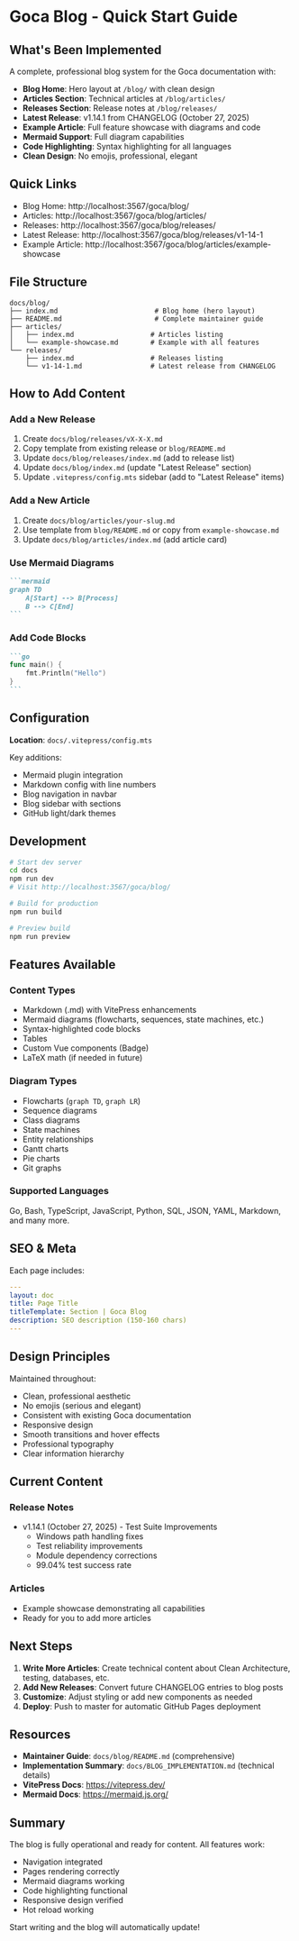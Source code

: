 # Goca Blog - Quick Start Guide

## What's Been Implemented

A complete, professional blog system for the Goca documentation with:

- **Blog Home**: Hero layout at `/blog/` with clean design
- **Articles Section**: Technical articles at `/blog/articles/`
- **Releases Section**: Release notes at `/blog/releases/`
- **Latest Release**: v1.14.1 from CHANGELOG (October 27, 2025)
- **Example Article**: Full feature showcase with diagrams and code
- **Mermaid Support**: Full diagram capabilities
- **Code Highlighting**: Syntax highlighting for all languages
- **Clean Design**: No emojis, professional, elegant

## Quick Links

- Blog Home: http://localhost:3567/goca/blog/
- Articles: http://localhost:3567/goca/blog/articles/
- Releases: http://localhost:3567/goca/blog/releases/
- Latest Release: http://localhost:3567/goca/blog/releases/v1-14-1
- Example Article: http://localhost:3567/goca/blog/articles/example-showcase

## File Structure

```
docs/blog/
├── index.md                        # Blog home (hero layout)
├── README.md                       # Complete maintainer guide
├── articles/
│   ├── index.md                   # Articles listing
│   └── example-showcase.md        # Example with all features
└── releases/
    ├── index.md                   # Releases listing
    └── v1-14-1.md                 # Latest release from CHANGELOG
```

## How to Add Content

### Add a New Release

1. Create `docs/blog/releases/vX-X-X.md`
2. Copy template from existing release or `blog/README.md`
3. Update `docs/blog/releases/index.md` (add to release list)
4. Update `docs/blog/index.md` (update "Latest Release" section)
5. Update `.vitepress/config.mts` sidebar (add to "Latest Release" items)

### Add a New Article

1. Create `docs/blog/articles/your-slug.md`
2. Use template from `blog/README.md` or copy from `example-showcase.md`
3. Update `docs/blog/articles/index.md` (add article card)

### Use Mermaid Diagrams

````markdown
```mermaid
graph TD
    A[Start] --> B[Process]
    B --> C[End]
```
````

### Add Code Blocks

````markdown
```go
func main() {
    fmt.Println("Hello")
}
```
````

## Configuration

**Location**: `docs/.vitepress/config.mts`

Key additions:
- Mermaid plugin integration
- Markdown config with line numbers
- Blog navigation in navbar
- Blog sidebar with sections
- GitHub light/dark themes

## Development

```bash
# Start dev server
cd docs
npm run dev
# Visit http://localhost:3567/goca/blog/

# Build for production
npm run build

# Preview build
npm run preview
```

## Features Available

### Content Types
- Markdown (.md) with VitePress enhancements
- Mermaid diagrams (flowcharts, sequences, state machines, etc.)
- Syntax-highlighted code blocks
- Tables
- Custom Vue components (Badge)
- LaTeX math (if needed in future)

### Diagram Types
- Flowcharts (`graph TD`, `graph LR`)
- Sequence diagrams
- Class diagrams
- State machines
- Entity relationships
- Gantt charts
- Pie charts
- Git graphs

### Supported Languages
Go, Bash, TypeScript, JavaScript, Python, SQL, JSON, YAML, Markdown, and many more.

## SEO & Meta

Each page includes:
```yaml
---
layout: doc
title: Page Title
titleTemplate: Section | Goca Blog
description: SEO description (150-160 chars)
---
```

## Design Principles

Maintained throughout:
- Clean, professional aesthetic
- No emojis (serious and elegant)
- Consistent with existing Goca documentation
- Responsive design
- Smooth transitions and hover effects
- Professional typography
- Clear information hierarchy

## Current Content

### Release Notes
- v1.14.1 (October 27, 2025) - Test Suite Improvements
  - Windows path handling fixes
  - Test reliability improvements
  - Module dependency corrections
  - 99.04% test success rate

### Articles
- Example showcase demonstrating all capabilities
- Ready for you to add more articles

## Next Steps

1. **Write More Articles**: Create technical content about Clean Architecture, testing, databases, etc.
2. **Add New Releases**: Convert future CHANGELOG entries to blog posts
3. **Customize**: Adjust styling or add new components as needed
4. **Deploy**: Push to master for automatic GitHub Pages deployment

## Resources

- **Maintainer Guide**: `docs/blog/README.md` (comprehensive)
- **Implementation Summary**: `docs/BLOG_IMPLEMENTATION.md` (technical details)
- **VitePress Docs**: https://vitepress.dev/
- **Mermaid Docs**: https://mermaid.js.org/

## Summary

The blog is fully operational and ready for content. All features work:
- Navigation integrated
- Pages rendering correctly
- Mermaid diagrams working
- Code highlighting functional
- Responsive design verified
- Hot reload working

Start writing and the blog will automatically update!
